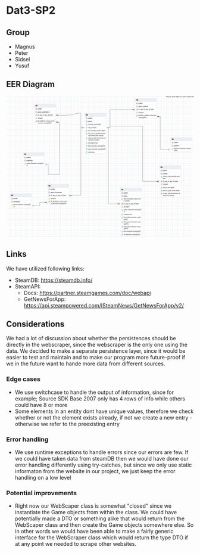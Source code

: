 # Dat3-SP2

## Group

- Magnus
- Peter
- Sidsel
- Yusuf

## EER Diagram

![EER Diagram](documentation/EER.png)

## Links

We have utilized following links:
- SteamDB: https://steamdb.info/
- SteamAPI:
  - Docs: https://partner.steamgames.com/doc/webapi
  - GetNewsForApp: https://api.steampowered.com/ISteamNews/GetNewsForApp/v2/

## Considerations

We had a lot of discussion about whether the persistences should be directly in the webscraper, since the webscraper is the only one using the data. We decided to make a separate persistence layer, since it would be easier to test and maintain and to make our program more future-proof if we in the future want to hande more data from different sources.

### Edge cases
- We use switchcase to handle the output of information, since for example; Source SDK Base 2007 only has 4 rows of info while others could have 8 or more
- Some elements in an entity dont have unique values, therefore we check whether or not the element exists already, if not we create a new entry - otherwise we refer to the preexisting entry

### Error handling

- We use runtime exceptions to handle errors since our errors are few. If we could have taken data from steamDB then we would have done our error handling differently using try-catches, but since we only use static informaton from the website in our project, we just keep the error handling on a low level

### Potential improvements

- Right now our WebScaper class is somewhat "closed" since we instantiate the Game objects from within the class. We could have potentially made a DTO or something alike that would return from the WebScaper class and then create the Game objects somewhere else. So in other words we would have been able to make a fairly generic interface for the WebScraper class which would return the type DTO if at any point we needed to scrape other websites.

